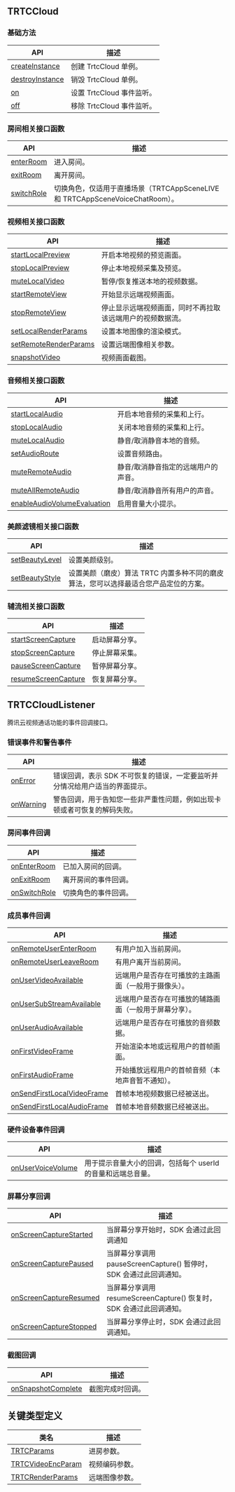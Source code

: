 ## TRTCCloud

### 基础方法

| API                                                          | 描述                                                         |
| ------------------------------------------------------------ | ------------------------------------------------------------ |
| [createInstance](https://web.sdk.qcloud.com/trtc/uniapp/doc/zh-cn/TrtcCloud.html#.createInstance) | 创建 TrtcCloud 单例。 |
| [destroyInstance](https://web.sdk.qcloud.com/trtc/uniapp/doc/zh-cn/TrtcCloud.html#.destroyInstance) | 销毁 TrtcCloud 单例。 |
| [on](https://web.sdk.qcloud.com/trtc/uniapp/doc/zh-cn/TrtcCloud.html#on) | 设置 TrtcCloud 事件监听。 |
| [off](https://web.sdk.qcloud.com/trtc/uniapp/doc/zh-cn/TrtcCloud.html#off) | 移除 TrtcCloud 事件监听。 |

### 房间相关接口函数

| API                                                          | 描述                                                         |
| ------------------------------------------------------------ | ------------------------------------------------------------ |
| [enterRoom](https://web.sdk.qcloud.com/trtc/uniapp/doc/zh-cn/TrtcCloud.html#enterRoom) | 进入房间。           |
| [exitRoom](https://web.sdk.qcloud.com/trtc/uniapp/doc/zh-cn/TrtcCloud.html#exitRoom) | 离开房间。                                                   |
| [switchRole](https://web.sdk.qcloud.com/trtc/uniapp/doc/zh-cn/TrtcCloud.html#switchRole) | 切换角色，仅适用于直播场景（TRTCAppSceneLIVE 和 TRTCAppSceneVoiceChatRoom）。 |


### 视频相关接口函数

| API                                                          | 描述                                                         |
| ------------------------------------------------------------ | ------------------------------------------------------------ |
| [startLocalPreview](https://web.sdk.qcloud.com/trtc/uniapp/doc/zh-cn/TrtcCloud.html#startLocalPreview) | 开启本地视频的预览画面。                                     |
| [stopLocalPreview](https://web.sdk.qcloud.com/trtc/uniapp/doc/zh-cn/TrtcCloud.html#stopLocalPreview) | 停止本地视频采集及预览。                                     |
| [muteLocalVideo](https://web.sdk.qcloud.com/trtc/uniapp/doc/zh-cn/TrtcCloud.html#muteLocalVideo) | 暂停/恢复推送本地的视频数据。                                |
| [startRemoteView](https://web.sdk.qcloud.com/trtc/uniapp/doc/zh-cn/TrtcCloud.html#startRemoteView) | 开始显示远端视频画面。                                       |
| [stopRemoteView](https://web.sdk.qcloud.com/trtc/uniapp/doc/zh-cn/TrtcCloud.html#stopRemoteView) | 停止显示远端视频画面，同时不再拉取该远端用户的视频数据流。   |
| [setLocalRenderParams](https://web.sdk.qcloud.com/trtc/uniapp/doc/zh-cn/TrtcCloud.html#setLocalRenderParams) | 设置本地图像的渲染模式。 |
| [setRemoteRenderParams](https://web.sdk.qcloud.com/trtc/uniapp/doc/zh-cn/TrtcCloud.html#setRemoteRenderParams) | 设置远端图像相关参数。 |
| [snapshotVideo](https://web.sdk.qcloud.com/trtc/uniapp/doc/zh-cn/TrtcCloud.html#snapshotVideo) | 视频画面截图。 |


### 音频相关接口函数

| API                                                          | 描述                                                         |
| ------------------------------------------------------------ | ------------------------------------------------------------ |
| [startLocalAudio](https://web.sdk.qcloud.com/trtc/uniapp/doc/zh-cn/TrtcCloud.html#startLocalAudio) | 开启本地音频的采集和上行。                                   |
| [stopLocalAudio](https://web.sdk.qcloud.com/trtc/uniapp/doc/zh-cn/TrtcCloud.html#stopLocalAudio) | 关闭本地音频的采集和上行。                                   |
| [muteLocalAudio](https://web.sdk.qcloud.com/trtc/uniapp/doc/zh-cn/TrtcCloud.html#muteLocalAudio) | 静音/取消静音本地的音频。                                    |
| [setAudioRoute](https://web.sdk.qcloud.com/trtc/uniapp/doc/zh-cn/TrtcCloud.html#setAudioRoute) | 设置音频路由。                                               |
| [muteRemoteAudio](https://web.sdk.qcloud.com/trtc/uniapp/doc/zh-cn/TrtcCloud.html#muteRemoteAudio) | 静音/取消静音指定的远端用户的声音。                          |
| [muteAllRemoteAudio](https://web.sdk.qcloud.com/trtc/uniapp/doc/zh-cn/TrtcCloud.html#muteAllRemoteAudio) | 静音/取消静音所有用户的声音。                                |
| [enableAudioVolumeEvaluation](https://web.sdk.qcloud.com/trtc/uniapp/doc/zh-cn/TrtcCloud.html#enableAudioVolumeEvaluation) | 启用音量大小提示。                                           |


### 美颜滤镜相关接口函数

| API                                                          | 描述                                                         |
| ------------------------------------------------------------ | ------------------------------------------------------------ |
| [setBeautyLevel](https://web.sdk.qcloud.com/trtc/uniapp/doc/zh-cn/TrtcCloud.html#setBeautyLevel) | 设置美颜级别。 |
| [setBeautyStyle](https://web.sdk.qcloud.com/trtc/uniapp/doc/zh-cn/TrtcCloud.html#setBeautyStyle) | 设置美颜（磨皮）算法 TRTC 内置多种不同的磨皮算法，您可以选择最适合您产品定位的方案。 |


### 辅流相关接口函数

| API                                                          | 描述           |
| ------------------------------------------------------------ | -------------- |
| [startScreenCapture](https://web.sdk.qcloud.com/trtc/uniapp/doc/zh-cn/TrtcCloud.html#startScreenCapture) | 启动屏幕分享。 |
| [stopScreenCapture](https://web.sdk.qcloud.com/trtc/uniapp/doc/zh-cn/TrtcCloud.html#stopScreenCapture) | 停止屏幕采集。 |
| [pauseScreenCapture](https://web.sdk.qcloud.com/trtc/uniapp/doc/zh-cn/TrtcCloud.html#pauseScreenCapture) | 暂停屏幕分享。 |
| [resumeScreenCapture](https://web.sdk.qcloud.com/trtc/uniapp/doc/zh-cn/TrtcCloud.html#resumeScreenCapture) | 恢复屏幕分享。 |



## TRTCCloudListener

腾讯云视频通话功能的事件回调接口。

### 错误事件和警告事件

| API                                                          | 描述                                                         |
| ------------------------------------------------------------ | ------------------------------------------------------------ |
| [onError](https://web.sdk.qcloud.com/trtc/uniapp/doc/zh-cn/TRTCCallback.html#event:onError) | 错误回调，表示 SDK 不可恢复的错误，一定要监听并分情况给用户适当的界面提示。 |
| [onWarning](https://web.sdk.qcloud.com/trtc/uniapp/doc/zh-cn/TRTCCallback.html#event:onWarning) | 警告回调，用于告知您一些非严重性问题，例如出现卡顿或者可恢复的解码失败。 |


### 房间事件回调

| API                                                          | 描述                                |
| ------------------------------------------------------------ | ----------------------------------- |
| [onEnterRoom](https://web.sdk.qcloud.com/trtc/uniapp/doc/zh-cn/TRTCCallback.html#event:onEnterRoom) | 已加入房间的回调。                  |
| [onExitRoom](https://web.sdk.qcloud.com/trtc/uniapp/doc/zh-cn/TRTCCallback.html#event:onExitRoom) | 离开房间的事件回调。                |
| [onSwitchRole](https://web.sdk.qcloud.com/trtc/uniapp/doc/zh-cn/TRTCCallback.html#event:onSwitchRole) | 切换角色的事件回调。                |

### 成员事件回调

| API                                                          | 描述                                                   |
| ------------------------------------------------------------ | ------------------------------------------------------ |
| [onRemoteUserEnterRoom](https://web.sdk.qcloud.com/trtc/uniapp/doc/zh-cn/TRTCCallback.html#event:onRemoteUserEnterRoom) | 有用户加入当前房间。                |
| [onRemoteUserLeaveRoom](https://web.sdk.qcloud.com/trtc/uniapp/doc/zh-cn/TRTCCallback.html#event:onRemoteUserLeaveRoom) | 有用户离开当前房间。                |
| [onUserVideoAvailable](https://web.sdk.qcloud.com/trtc/uniapp/doc/zh-cn/TRTCCallback.html#event:onUserVideoAvailable) | 远端用户是否存在可播放的主路画面（一般用于摄像头）。 |
| [onUserSubStreamAvailable](https://web.sdk.qcloud.com/trtc/uniapp/doc/zh-cn/TRTCCallback.html#event:onUserSubStreamAvailable) | 远端用户是否存在可播放的辅路画面（一般用于屏幕分享）。 |
| [onUserAudioAvailable](https://web.sdk.qcloud.com/trtc/uniapp/doc/zh-cn/TRTCCallback.html#event:onUserAudioAvailable) | 远端用户是否存在可播放的音频数据。        |
| [onFirstVideoFrame](https://web.sdk.qcloud.com/trtc/uniapp/doc/zh-cn/TRTCCallback.html#event:onFirstVideoFrame) | 开始渲染本地或远程用户的首帧画面。           |
| [onFirstAudioFrame](https://web.sdk.qcloud.com/trtc/uniapp/doc/zh-cn/TRTCCallback.html#event:onFirstAudioFrame) | 开始播放远程用户的首帧音频（本地声音暂不通知）。   |
| [onSendFirstLocalVideoFrame](https://web.sdk.qcloud.com/trtc/uniapp/doc/zh-cn/TRTCCallback.html#event:onSendFirstLocalVideoFrame) | 首帧本地视频数据已经被送出。    |
| [onSendFirstLocalAudioFrame](https://web.sdk.qcloud.com/trtc/uniapp/doc/zh-cn/TRTCCallback.html#event:onSendFirstLocalAudioFrame) | 首帧本地音频数据已经被送出。       |



### 硬件设备事件回调

| API                                                          | 描述                                                         |
| ------------------------------------------------------------ | ------------------------------------------------------------ |
| [onUserVoiceVolume](https://web.sdk.qcloud.com/trtc/uniapp/doc/zh-cn/TRTCCallback.html#event:onUserVoiceVolume) | 用于提示音量大小的回调，包括每个 userId 的音量和远端总音量。 |



### 屏幕分享回调

| API                                                          | 描述             |
| ------------------------------------------------------------ | ---------------- |
| [onScreenCaptureStarted](https://web.sdk.qcloud.com/trtc/uniapp/doc/zh-cn/TRTCCallback.html#event:onScreenCaptureStarted) | 当屏幕分享开始时，SDK 会通过此回调通知 |
| [onScreenCapturePaused](https://web.sdk.qcloud.com/trtc/uniapp/doc/zh-cn/TRTCCallback.html#event:onScreenCapturePaused) | 当屏幕分享调用 pauseScreenCapture() 暂停时，SDK 会通过此回调通知。 |
| [onScreenCaptureResumed](https://web.sdk.qcloud.com/trtc/uniapp/doc/zh-cn/TRTCCallback.html#event:onScreenCaptureResumed) | 当屏幕分享调用 resumeScreenCapture() 恢复时，SDK 会通过此回调通知。 |
| [onScreenCaptureStopped](https://web.sdk.qcloud.com/trtc/uniapp/doc/zh-cn/TRTCCallback.html#event:onScreenCaptureStopped) | 当屏幕分享停止时，SDK 会通过此回调通知。 |

### 截图回调

| API                                                          | 描述             |
| ------------------------------------------------------------ | ---------------- |
| [onSnapshotComplete](https://web.sdk.qcloud.com/trtc/uniapp/doc/zh-cn/TRTCCallback.html#event:onSnapshotComplete) | 截图完成时回调。 |


## 关键类型定义

| 类名                                                         | 描述                                    |
| ------------------------------------------------------------ | --------------------------------------- |
| [TRTCParams](https://web.sdk.qcloud.com/trtc/uniapp/doc/zh-cn/global.html#TRTCParams) | 进房参数。                              |
| [TRTCVideoEncParam](https://web.sdk.qcloud.com/trtc/uniapp/doc/zh-cn/global.html#TRTCVideoEncParam) | 视频编码参数。                              |
| [TRTCRenderParams](https://web.sdk.qcloud.com/trtc/uniapp/doc/zh-cn/global.html#TRTCRenderParams) | 远端图像参数。 |
